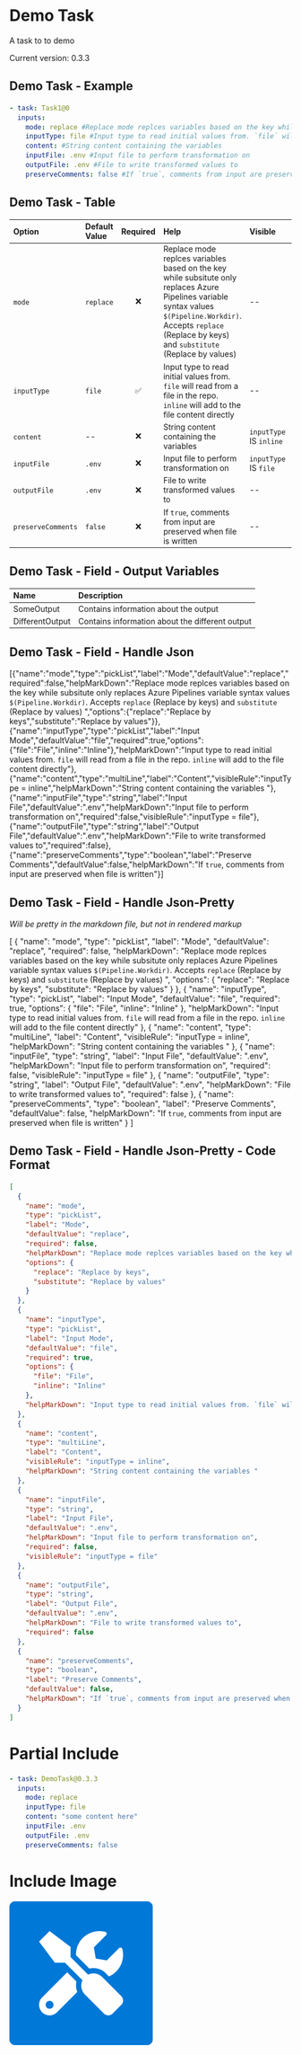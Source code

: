 # Demo Task

A task to to demo

Current version: 0.3.3

## Demo Task - Example

```yaml
- task: Task1@0
  inputs:
    mode: replace #Replace mode replces variables based on the key while subsitute only replaces Azure Pipelines variable syntax values `$(Pipeline.Workdir)`. Accepts `replace` (Replace by keys) and `substitute` (Replace by values)
    inputType: file #Input type to read initial values from. `file` will read from a file in the repo. `inline` will add to the file content directly
    content: #String content containing the variables
    inputFile: .env #Input file to perform transformation on
    outputFile: .env #File to write transformed values to
    preserveComments: false #If `true`, comments from input are preserved when file is written

```

## Demo Task - Table

| Option             | Default Value | Required | Help                                                                                                                                                                                                                 | Visible                 | Options                 |
| :----------------- | :------------ | :------: | :------------------------------------------------------------------------------------------------------------------------------------------------------------------------------------------------------------------- | :---------------------- | :---------------------- |
| `mode`             | `replace`     |    ❌    | Replace mode replces variables based on the key while subsitute only replaces Azure Pipelines variable syntax values `$(Pipeline.Workdir)`. Accepts `replace` (Replace by keys) and `substitute` (Replace by values) | --                      | `replace`, `substitute` |
| `inputType`        | `file`        |    ✅    | Input type to read initial values from. `file` will read from a file in the repo. `inline` will add to the file content directly                                                                                     | --                      | `file`, `inline`        |
| `content`          | --            |    ❌    | String content containing the variables                                                                                                                                                                              | `inputType` IS `inline` | --                      |
| `inputFile`        | `.env`        |    ❌    | Input file to perform transformation on                                                                                                                                                                              | `inputType` IS `file`   | --                      |
| `outputFile`       | `.env`        |    ❌    | File to write transformed values to                                                                                                                                                                                  | --                      | --                      |
| `preserveComments` | `false`       |    ❌    | If `true`, comments from input are preserved when file is written                                                                                                                                                    | --                      | --                      |


## Demo Task - Field - Output Variables

| Name            | Description                                     |
| :-------------- | :---------------------------------------------- |
| SomeOutput      | Contains information about the output           |
| DifferentOutput | Contains information about the different output |


## Demo Task - Field - Handle Json

[{"name":"mode","type":"pickList","label":"Mode","defaultValue":"replace","required":false,"helpMarkDown":"Replace mode replces variables based on the key while subsitute only replaces Azure Pipelines variable syntax values `$(Pipeline.Workdir)`. Accepts `replace` (Replace by keys) and `substitute` (Replace by values) ","options":{"replace":"Replace by keys","substitute":"Replace by values"}},{"name":"inputType","type":"pickList","label":"Input Mode","defaultValue":"file","required":true,"options":{"file":"File","inline":"Inline"},"helpMarkDown":"Input type to read initial values from. `file` will read from a file in the repo. `inline` will add to the file content directly"},{"name":"content","type":"multiLine","label":"Content","visibleRule":"inputType = inline","helpMarkDown":"String content containing the variables "},{"name":"inputFile","type":"string","label":"Input File","defaultValue":".env","helpMarkDown":"Input file to perform transformation on","required":false,"visibleRule":"inputType = file"},{"name":"outputFile","type":"string","label":"Output File","defaultValue":".env","helpMarkDown":"File to write transformed values to","required":false},{"name":"preserveComments","type":"boolean","label":"Preserve Comments","defaultValue":false,"helpMarkDown":"If `true`, comments from input are preserved when file is written"}]

## Demo Task - Field - Handle Json-Pretty

_Will be pretty in the markdown file, but not in rendered markup_

[
  {
    "name": "mode",
    "type": "pickList",
    "label": "Mode",
    "defaultValue": "replace",
    "required": false,
    "helpMarkDown": "Replace mode replces variables based on the key while subsitute only replaces Azure Pipelines variable syntax values `$(Pipeline.Workdir)`. Accepts `replace` (Replace by keys) and `substitute` (Replace by values) ",
    "options": {
      "replace": "Replace by keys",
      "substitute": "Replace by values"
    }
  },
  {
    "name": "inputType",
    "type": "pickList",
    "label": "Input Mode",
    "defaultValue": "file",
    "required": true,
    "options": {
      "file": "File",
      "inline": "Inline"
    },
    "helpMarkDown": "Input type to read initial values from. `file` will read from a file in the repo. `inline` will add to the file content directly"
  },
  {
    "name": "content",
    "type": "multiLine",
    "label": "Content",
    "visibleRule": "inputType = inline",
    "helpMarkDown": "String content containing the variables "
  },
  {
    "name": "inputFile",
    "type": "string",
    "label": "Input File",
    "defaultValue": ".env",
    "helpMarkDown": "Input file to perform transformation on",
    "required": false,
    "visibleRule": "inputType = file"
  },
  {
    "name": "outputFile",
    "type": "string",
    "label": "Output File",
    "defaultValue": ".env",
    "helpMarkDown": "File to write transformed values to",
    "required": false
  },
  {
    "name": "preserveComments",
    "type": "boolean",
    "label": "Preserve Comments",
    "defaultValue": false,
    "helpMarkDown": "If `true`, comments from input are preserved when file is written"
  }
]

## Demo Task - Field - Handle Json-Pretty - Code Format

```json
[
  {
    "name": "mode",
    "type": "pickList",
    "label": "Mode",
    "defaultValue": "replace",
    "required": false,
    "helpMarkDown": "Replace mode replces variables based on the key while subsitute only replaces Azure Pipelines variable syntax values `$(Pipeline.Workdir)`. Accepts `replace` (Replace by keys) and `substitute` (Replace by values) ",
    "options": {
      "replace": "Replace by keys",
      "substitute": "Replace by values"
    }
  },
  {
    "name": "inputType",
    "type": "pickList",
    "label": "Input Mode",
    "defaultValue": "file",
    "required": true,
    "options": {
      "file": "File",
      "inline": "Inline"
    },
    "helpMarkDown": "Input type to read initial values from. `file` will read from a file in the repo. `inline` will add to the file content directly"
  },
  {
    "name": "content",
    "type": "multiLine",
    "label": "Content",
    "visibleRule": "inputType = inline",
    "helpMarkDown": "String content containing the variables "
  },
  {
    "name": "inputFile",
    "type": "string",
    "label": "Input File",
    "defaultValue": ".env",
    "helpMarkDown": "Input file to perform transformation on",
    "required": false,
    "visibleRule": "inputType = file"
  },
  {
    "name": "outputFile",
    "type": "string",
    "label": "Output File",
    "defaultValue": ".env",
    "helpMarkDown": "File to write transformed values to",
    "required": false
  },
  {
    "name": "preserveComments",
    "type": "boolean",
    "label": "Preserve Comments",
    "defaultValue": false,
    "helpMarkDown": "If `true`, comments from input are preserved when file is written"
  }
]
```

# Partial Include

```yaml
- task: DemoTask@0.3.3
  inputs:
    mode: replace
    inputType: file
    content: "some content here"
    inputFile: .env
    outputFile: .env
    preserveComments: false

```

# Include Image

![azext-icon.png](../docs/images/azext-icon.png)

